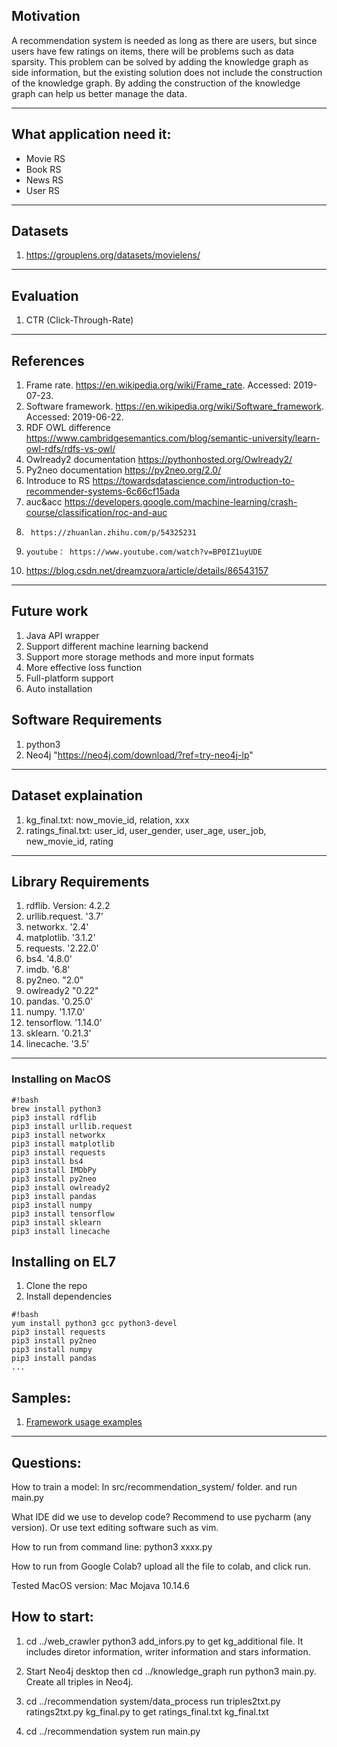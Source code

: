 ## Motivation ##

A recommendation system is needed as long as there are users, but since users have few ratings on items, there will be problems such as data sparsity. This problem can be solved by adding the knowledge graph as side information, but the existing solution does not include the construction of the knowledge graph. By adding the construction of the knowledge graph can help us better manage the data.

----

## What application need it:

- Movie RS
- Book RS
- News RS
- User RS

----

## Datasets

1. https://grouplens.org/datasets/movielens/

----

## Evaluation

1. CTR (Click-Through-Rate)

----

## References

1.	Frame rate. https://en.wikipedia.org/wiki/Frame_rate. Accessed: 2019- 07-23.
2.	Software framework. https://en.wikipedia.org/wiki/Software_framework. Accessed: 2019-06-22.
3.	RDF OWL difference https://www.cambridgesemantics.com/blog/semantic-university/learn-owl-rdfs/rdfs-vs-owl/
4.	Owlready2 documentation https://pythonhosted.org/Owlready2/
5.	Py2neo documentation https://py2neo.org/2.0/
6.	Introduce to RS https://towardsdatascience.com/introduction-to-recommender-systems-6c66cf15ada
7.	auc&acc https://developers.google.com/machine-learning/crash-course/classification/roc-and-auc
8.   	https://zhuanlan.zhihu.com/p/54325231
9.     youtube： https://www.youtube.com/watch?v=BP0IZ1uyUDE
10.   https://blog.csdn.net/dreamzuora/article/details/86543157

----

## Future work
1. Java API wrapper
2. Support different machine learning backend
3. Support more storage methods and more input formats
4. More effective loss function
5. Full-platform support
6. Auto installation


## Software Requirements

1. python3
2. Neo4j  "https://neo4j.com/download/?ref=try-neo4j-lp"

---

## Dataset explaination

1. kg_final.txt:   now_movie_id, relation, xxx
2. ratings_final.txt:   user_id, user_gender, user_age, user_job, new_movie_id, rating

---

## Library Requirements
1. rdflib.  Version: 4.2.2 
2. urllib.request.   '3.7'
3. networkx.  '2.4'
4. matplotlib.  '3.1.2'
5. requests.  '2.22.0'
6. bs4.  '4.8.0'
7. imdb.  '6.8'
8. py2neo.  "2.0"
9. owlready2   "0.22"
10. pandas.  '0.25.0'
11. numpy.  '1.17.0'
12. tensorflow.  '1.14.0'
13. sklearn.  '0.21.3'
14. linecache.  '3.5'

---

### Installing on MacOS ###

```
#!bash
brew install python3
pip3 install rdflib
pip3 install urllib.request
pip3 install networkx
pip3 install matplotlib
pip3 install requests
pip3 install bs4
pip3 install IMDbPy
pip3 install py2neo
pip3 install owlready2
pip3 install pandas
pip3 install numpy
pip3 install tensorflow
pip3 install sklearn
pip3 install linecache
```

## Installing on EL7 

1. Clone the repo
2. Install dependencies

```
#!bash
yum install python3 gcc python3-devel
pip3 install requests
pip3 install py2neo
pip3 install numpy
pip3 install pandas
...
```

## Samples:

1. [Framework usage examples](https://bitbucket.org/iss-v2-proj/video-recommender-system/src/master/samples/README.md)
---

## Questions:

How to train a model:
In src/recommendation_system/ folder.  and run main.py

What IDE did we use to develop code? 
Recommend to use pycharm (any version). Or use text editing software such as vim.

How to run from command line:
python3 xxxx.py

How to run from Google Colab?
upload all the file to colab, and click run.

Tested MacOS version: Mac Mojava 10.14.6 

## How to start:

1. cd ../web_crawler  python3 add_infors.py  to get kg_additional file. It includes diretor information, writer information and stars information.

2. Start Neo4j desktop then cd ../knowledge_graph  run python3 main.py. Create all triples in Neo4j.

3. cd ../recommendation system/data_process  run triples2txt.py ratings2txt.py kg_final.py to get ratings_final.txt kg_final.txt

4. cd ../recommendation system  run main.py
